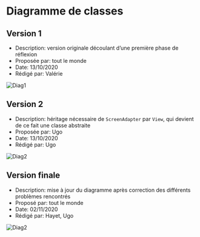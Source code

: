# Diagramme de classes  

## Version 1

- Description: version originale découlant d’une première phase de réflexion
- Proposée par: tout le monde
- Date: 13/10/2020
- Rédigé par: Valérie

![Diag1](http://www.plantuml.com/plantuml/png/RLF1Rjf043tRNp6Y5nDmbFOIgK8eIbLwQ92GKgNdjJt0AciltLq35lM_PzOJ6sD0o6RVphoPUVDuiauOL-Ogt8dqNMmGb4mssH5EOG0YiSw8r46gXBNmI-JeyG0ciDSoWzIWS1YDUr0cxKxR1eCwhCEmuwLtBko_4ecXnNATeVACNE2lDYexXH04mOGFqK8gXBLCjnBD3rrGFsNgf2vypRfBV159PMJXjartbDm14JtWE0N_gZY9lkSEi73ILJwD8j2iHOgmKg92ux40uYPJoJMkDFso17QpvdhFmnFX9O6mJYg5f_eIN_e1q0pXdrqFGGpFEgiWeGSVtp1rsdm34bNwkHkKjO63VtgWrTw8GzIRaRLPYNJPw0vuT5Xal4VgeQV2NkB1NehmHX0tUbw-nrZX67vZbMXXiXTfYHKDl0-0QwrB4iMUj_s7-YaDhkXs8VoK5SncqUlqosBn-FZmC9xF6qac_K3OeEiTerT7Mzv0GSsDG_ZyrE6j6kq-bs8tuxGfy7iE1gqkJOgytgwYhzOlmTfUkwupfZRSyishriiAdqkfCZJZeLaXyHStAzuGAuv7TwF-X24RaSt1jsoj3Xjz7TrihPVKZo0o_Y_0VRcx_p_lw5g33_5FWmzWYkyyo1MQQjUmznTy1qCkHOEPFmw2xjeWjYnHjxw4sCZDrftfuNpNzjCGrk4JyPUv-W00)

## Version 2

- Description: héritage nécessaire de `ScreenAdapter` par `View`, qui devient de ce fait une classe abstraite
- Proposée par: Ugo
- Date: 13/10/2020
- Rédigé par: Ugo

![Diag2](http://www.plantuml.com/plantuml/png/jLHVQzi-57ssFyKbVN5-hKj_UocC4jgEPGzh8T3HFIlMJImgMvuaD_MwVFTT-HB5IVmm63F1ZixzVtIaM-U5zMsbqqOKBsADeDLoBT_WFGLwLEtHhaI1SDSqMXN2ArC_AEUnHjlxy7C6JuL5hC7rdpGQpk7LA0c42e_Pz1YtwDHFpAWCR9JqvKMe22MgTUb7d6k9zZH98retdhkjHd2fN6DYm9Px5KldhIWy55eu1rz4XV0-EiMVPkH4JCkT58rdmaP7McaZF4ZKNlmTHQuqczF-IYNndz36F5sspUMlsPX2KdABmg9l9ToFDX2RxC3AqDG1I9YlxyPg6NXAakISLzbSQOILAag5zfEfdRTj4QfCAMeR8n_4ihD4JTbd0ugEI4_U6nFNSHJzzarWxPNl-hYzu1TQT6XxC86yZzLgXGj3_rm0TyHKvXKppfeUPX3EAwrfNjWUMXx356XF3P_tdIGvt1lPmP9Ul7p6mXlx0MWRL9YVKMPi4zu1sEsM5PjiC2fpj1358sy1ldcI7WkTszZJyQfmu_eUugbu9YZ676cQPzYVczwNzo27hzWjZR0otXalHy3fRhH4cXj8uXlLRIqko3mNWO4ERcwofukp-Vpw-kfgEfinN-T3JrYZ7oop9qzAM4DD_R60MSHZHUAMFuhcXkCkWB-pS3fCQmja1SIIeTom1ZD_giqeNsDtJO_PTfBNUDygBT5EZoKDos0OBJd2LvvF_fiCPqnPhAmTjhBq8ZRvVpBQMdHecqCVIiT71lW-Y0dZCJZ2-H0SkvD_56aUAh30Js2Mv4VW6nHbM1uuyLJinPAct56VkGttvp1_D8N9g9y-uJQzfVnjfNy3)

## Version finale

- Description: mise à jour du diagramme après correction des différents problèmes rencontrés
- Proposé par: tout le monde
- Date: 02/11/2020
- Rédigé par: Hayet, Ugo

![Diag2](http://www.plantuml.com/plantuml/svg/jLTVRzis47-sFmMHliYr5NHxAJ04Hl-qQG8qcB44oVfKqDB5vag96ad5zh9yzv4yan8LkaPHB40iwkvuzxiVZqVnZT9KwhRYuuOMt-WA26VBLRabZsDY_bYjGTxJ0iZRfk6ie9g9-ZDJ6cgGQEF-Nf3hGWBKHBd7E2Ycv46maXWfrP1DXd89Ylq3cGb3DgpKwncnmpMmrLedZEiIv7Cd3MrLsdTR9UGbKuq84vuGArqgBMcXIS6fKkGJhI2abyxYc4TqXBIyBMcZaR1aIlTSK4rAu9h-74LgBJRFyQrP2VyBRSZJQTkS_ZjFLSXuK4INTTFgXHG5A2KC7SQDSUGhxo_wG0r5er29j5xPzn5I-N5RG6EzktcZQAfvLbJztTf56u-wW1yatT0b1-S6qp2Ix1tLnPeixU-C8FbRFzZX0Ddswi3to0JTurdGuWfZmjPaMuQg6Oscv55fgbdnv1RhzklTvOURYvJYukFbfukR7jUt33Pa1VeFLnbGclV-YkRxTGQDbPKvUznrqSfuPg3MJEyCgk02qR-ZYXLNebQsBbdLSAYCgI9UPDCOvUGM2YtahwGHYbdkhNGQJNQLkSMgt7L0dv815rHfnZdq8tfPs1tubuZTLqzZXp-6WjDTd3LAVWn1xe9nTWyBOKOg1G_z7WOtwjNgHrmfHxmFl0AzsCVE9aRXfkmDSsbBCf-78e_SXONqnHdSUpUTQLY1uxQUgTWIGUDMwMF-Cvka5LyYXUhFGD7sWFuBwYsDYCtzXsBlMiGuz8tFTBcJ9e7rUyk8R2spePU4H1Q-WtIghXf6q-zxoQwrqQr81KeP7F4I3s5y5hI4dq4G71mD7eRnyPO85L2aWySpZeQD5gKI9V3aWlWc4ywsxXNxBRxRq-HiloFcOI-ggrOgOn1HS-YOHBlGEytKU4-YthsiGDzP1zb0UE5S1UbI20wq9apTKSupls4Ve0ZxjCipvt0VxzIuAzq9oKjBkEsk-9PrixaVJT0WXXc4CKoKOiQLU81U9ogPXC9I691Y_27AJj4s-SdBa_rc3zZxiqv-EI4OOgXsgf1CN1gjPboHnxZ31DjtBUEbFuewEfPMxAkl46PUhIT4hwNOf2hRvtYm6KG7GJfuJgveStPfGgr0pWZ6ddSBeyR7MaKsILY4PEogV8FTTx98RUf4NqcSOU63OsZuLQsfX38-jWwRexNF8xWFNK3J6xfAAqlWh68Qv6LznE3tLgSjEAlX6XeggI4pRNBFW9UTJPpNC9qinZrBG9sbqCsIW6Pf39Dn6Ycpdy4VlDT3b8fM9ymI6H5kKZfd77nI3TNhK4k7ZetK6NK3MzrAM9ZjkJ_IiVBHRrVu4fHePG7AsKpzFDj_F8QQLe3z9UNzdDfDiIDdPzdrxCNv-UlNhrvDvdCCEkrRMf-zryXzd4B2VUxQLayHjvy71XlbOdQtlbiZ2uUXUx5wPDphCsnj6_iRSWoJJsr3F9qFBZjzYxmKczhrHUUeO-YwCOzr2iAmGYnyPN-3PfI7PT3uH2uxd_ZfvB9U28d7nup4GZm-1io6huS8MNIr3Ipbf7Uv2hBt9dL9IU4UGMhTDKBQw3WO1we7U9iKtgR36ysBhtTHwDdpc65kKDcIy-EiKwDNetE3Jk4Z60sEUgf7JzqJdiHjKr8DyNs_-upjRfHvhpg6Obo5tuZitH07HY-z4PQukIc_CSPjnVy3)
